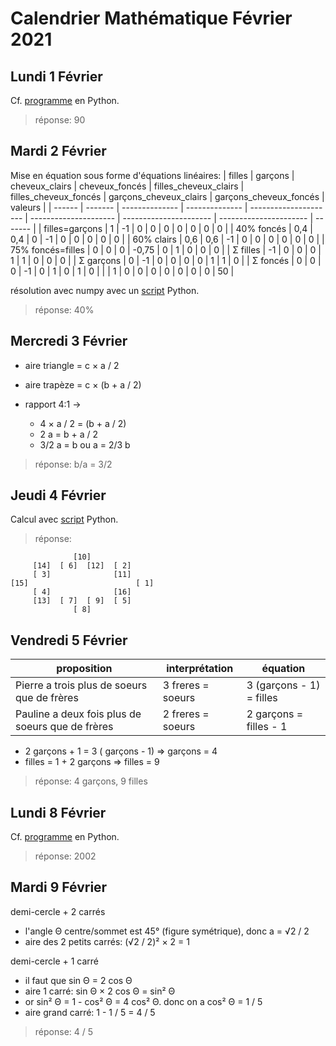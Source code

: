 # Calendrier Mathématique Février 2021

## Lundi 1 Février

Cf. [programme](01.py) en Python.

> réponse: 90

## Mardi 2 Février

Mise en équation sous forme d'équations linéaires:
| filles | garçons | cheveux_clairs | cheveux_foncés | filles_cheveux_clairs | filles_cheveux_foncés | garçons_cheveux_clairs | garçons_cheveux_foncés | valeurs |
| ------ | ------- | -------------- | -------------- | --------------------- | --------------------- | ---------------------- | ---------------------- | ------- |
| filles=garçons | 1 | -1 | 0 | 0 | 0 | 0 | 0 | 0 | 0 |
| 40% foncés | 0,4 | 0,4 | 0 | -1 | 0 | 0 | 0 | 0 | 0 |
| 60% clairs | 0,6 | 0,6 | -1 | 0 | 0 | 0 | 0 | 0 | 0 |
| 75% foncés=filles | 0 | 0 | 0 | -0,75 | 0 | 1 | 0 | 0 | 0 |
| Σ filles | -1 | 0 | 0 | 0 | 1 | 1 | 0 | 0 | 0 |
| Σ garçons | 0 | -1 | 0 | 0 | 0 | 0 | 1 | 1 | 0 |
| Σ foncés | 0 | 0 | 0 | -1 | 0 | 1 | 0 | 1 | 0 |
|  | 1 | 0 | 0 | 0 | 0 | 0 | 0 | 0 | 50 |

résolution avec numpy avec un [script](02.py) Python.

> réponse: 40%

## Mercredi 3 Février

- aire triangle = c × a / 2
- aire trapèze = c × (b + a / 2)

- rapport 4:1 →
  - 4 × a / 2 = (b + a / 2)
  - 2 a = b + a / 2
  - 3/2 a = b ou a = 2/3 b

> réponse: b/a = 3/2

## Jeudi 4 Février

Calcul avec [script](04.py) Python.

> réponse:
```
              [10]
     [14]  [ 6]  [12]  [ 2]
     [ 3]              [11]
[15]                        [ 1]
     [ 4]              [16]
     [13]  [ 7]  [ 9]  [ 5]
              [ 8]
```

## Vendredi 5 Février

| proposition | interprétation | équation |
| -- | -- | -- |
| Pierre a trois plus de soeurs que de frères      | 3 freres = soeurs |  3 (garçons - 1) = filles |
| Pauline a deux fois plus de soeurs que de frères | 2 freres = soeurs |  2 garçons = filles - 1   |

- 2 garçons + 1 = 3 ( garçons - 1)  ⇒ garçons = 4
- filles = 1 + 2 garçons ⇒ filles = 9

> réponse: 4 garçons, 9 filles

## Lundi 8 Février

Cf. [programme](08.py) en Python.

> réponse: 2002

## Mardi 9 Février

demi-cercle + 2 carrés
- l'angle Θ centre/sommet est 45° (figure symétrique), donc a = √2 / 2
- aire des 2 petits carrés: (√2 / 2)² × 2 = 1

demi-cercle + 1 carré
- il faut que sin Θ = 2 cos Θ
- aire 1 carré: sin Θ × 2 cos Θ = sin² Θ
- or sin² Θ  = 1 - cos² Θ = 4 cos² Θ. donc on a cos² Θ = 1 / 5
- aire grand carré: 1 - 1 / 5 = 4 / 5

> réponse: 4 / 5

